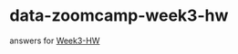 # data-zoomcamp-week3-hw

answers for [Week3-HW](https://github.com/DataTalksClub/data-engineering-zoomcamp/blob/main/cohorts/2024/03-data-warehouse/homework.md)